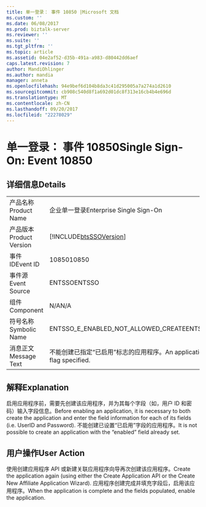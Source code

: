 ```yaml
---
title: 单一登录： 事件 10850 |Microsoft 文档
ms.custom: ''
ms.date: 06/08/2017
ms.prod: biztalk-server
ms.reviewer: ''
ms.suite: ''
ms.tgt_pltfrm: ''
ms.topic: article
ms.assetid: 04e2af52-d35b-491a-a983-d80442dd6aef
caps.latest.revision: 7
author: MandiOhlinger
ms.author: mandia
manager: anneta
ms.openlocfilehash: 94e9bef6d104b8da3c41d295005a7a274a1d2610
ms.sourcegitcommit: cb908c540d8f1a692d01dc8f313e16cb4b4e696d
ms.translationtype: MT
ms.contentlocale: zh-CN
ms.lasthandoff: 09/20/2017
ms.locfileid: "22278029"
---
```

# <a name="single-sign-on-event-10850"></a><span data-ttu-id="f15f9-102">单一登录： 事件 10850</span><span class="sxs-lookup"><span data-stu-id="f15f9-102">Single Sign-On: Event 10850</span></span>
## <a name="details"></a><span data-ttu-id="f15f9-103">详细信息</span><span class="sxs-lookup"><span data-stu-id="f15f9-103">Details</span></span>  
  
|||  
|-|-|  
|<span data-ttu-id="f15f9-104">产品名称</span><span class="sxs-lookup"><span data-stu-id="f15f9-104">Product Name</span></span>|<span data-ttu-id="f15f9-105">企业单一登录</span><span class="sxs-lookup"><span data-stu-id="f15f9-105">Enterprise Single Sign-On</span></span>|  
|<span data-ttu-id="f15f9-106">产品版本</span><span class="sxs-lookup"><span data-stu-id="f15f9-106">Product Version</span></span>|[!INCLUDE[btsSSOVersion](../includes/btsssoversion-md.md)]|  
|<span data-ttu-id="f15f9-107">事件 ID</span><span class="sxs-lookup"><span data-stu-id="f15f9-107">Event ID</span></span>|<span data-ttu-id="f15f9-108">10850</span><span class="sxs-lookup"><span data-stu-id="f15f9-108">10850</span></span>|  
|<span data-ttu-id="f15f9-109">事件源</span><span class="sxs-lookup"><span data-stu-id="f15f9-109">Event Source</span></span>|<span data-ttu-id="f15f9-110">ENTSSO</span><span class="sxs-lookup"><span data-stu-id="f15f9-110">ENTSSO</span></span>|  
|<span data-ttu-id="f15f9-111">组件</span><span class="sxs-lookup"><span data-stu-id="f15f9-111">Component</span></span>|<span data-ttu-id="f15f9-112">N/A</span><span class="sxs-lookup"><span data-stu-id="f15f9-112">N/A</span></span>|  
|<span data-ttu-id="f15f9-113">符号名称</span><span class="sxs-lookup"><span data-stu-id="f15f9-113">Symbolic Name</span></span>|<span data-ttu-id="f15f9-114">ENTSSO_E_ENABLED_NOT_ALLOWED_CREATE</span><span class="sxs-lookup"><span data-stu-id="f15f9-114">ENTSSO_E_ENABLED_NOT_ALLOWED_CREATE</span></span>|  
|<span data-ttu-id="f15f9-115">消息正文</span><span class="sxs-lookup"><span data-stu-id="f15f9-115">Message Text</span></span>|<span data-ttu-id="f15f9-116">不能创建已指定“已启用”标志的应用程序。</span><span class="sxs-lookup"><span data-stu-id="f15f9-116">An application cannot be created with the 'enabled' flag specified.</span></span>|  
  
## <a name="explanation"></a><span data-ttu-id="f15f9-117">解释</span><span class="sxs-lookup"><span data-stu-id="f15f9-117">Explanation</span></span>  
 <span data-ttu-id="f15f9-118">启用应用程序前，需要先创建该应用程序，并为其每个字段（如，用户 ID 和密码）输入字段信息。</span><span class="sxs-lookup"><span data-stu-id="f15f9-118">Before enabling an application, it is necessary to both create the application and enter the field information for each of its fields (i.e. UserID and Password).</span></span> <span data-ttu-id="f15f9-119">不能创建已设置“已启用”字段的应用程序。</span><span class="sxs-lookup"><span data-stu-id="f15f9-119">It is not possible to create an application with the “enabled” field already set.</span></span>  
  
## <a name="user-action"></a><span data-ttu-id="f15f9-120">用户操作</span><span class="sxs-lookup"><span data-stu-id="f15f9-120">User Action</span></span>  
 <span data-ttu-id="f15f9-121">使用创建应用程序 API 或新建关联应用程序向导再次创建该应用程序。</span><span class="sxs-lookup"><span data-stu-id="f15f9-121">Create the application again (using either the Create Application API or the Create New Affiliate Application Wizard).</span></span> <span data-ttu-id="f15f9-122">应用程序创建完成并填充字段后，启用该应用程序。</span><span class="sxs-lookup"><span data-stu-id="f15f9-122">When the application is complete and the fields populated, enable the application.</span></span>
